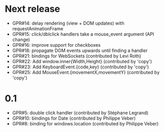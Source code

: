 Next release
============

- GPR#14: delay rendering (view + DOM updates) with requestAnimationFrame
- GPR#15: click/dblclick handlers take a mouse_event argument (API change)
- GPR#16: improve support for checkboxes
- GPR#18: propagate DOM events upwards until finding a handler
- GPR#21: bindings for WebSockets (contributed by Levi Roth)
- GPR#22: Add window.inner{Width,Height} (contributed by 'copy')
- GPR#23: Add KeyboardEvent.{code,key} (contributed by 'copy')
- GPR#25: Add MouseEvent.{movementX,movementY} (contributed by 'copy')


0.1
===

 - GPR#5: double click handler (contributed by Stéphane Legrand)
 - GPR#10: bindings for Date (contributed by Philippe Veber)
 - GPR#8: binding for windows.location (contributed by Philippe Veber)

<!-- Local Variables:  -->
<!-- coding: utf-8     -->
<!-- End:              -->
